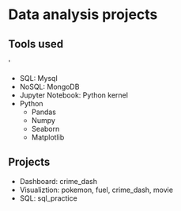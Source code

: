 # Data analysis projects 

## Tools used
'
- SQL: Mysql
- NoSQL: MongoDB
- Jupyter Notebook: Python kernel
- Python
  - Pandas
  - Numpy
  - Seaborn 
  - Matplotlib



## Projects

- Dashboard: crime_dash
- Visualiztion: pokemon, fuel, crime_dash, movie
- SQL: sql_practice